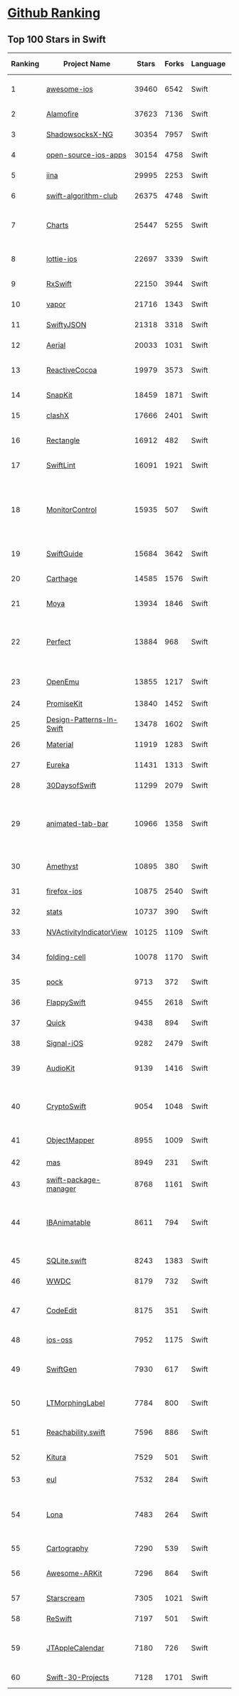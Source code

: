 [Github Ranking](../README.md)
==========

## Top 100 Stars in Swift

| Ranking | Project Name | Stars | Forks | Language | Open Issues | Description | Last Commit |
| ------- | ------------ | ----- | ----- | -------- | ----------- | ----------- | ----------- |
| 1 | [awesome-ios](https://github.com/vsouza/awesome-ios) | 39460 | 6542 | Swift | 1 | A curated list of awesome iOS ecosystem, including Objective-C and Swift Projects  | 2022-05-17T06:27:23Z |
| 2 | [Alamofire](https://github.com/Alamofire/Alamofire) | 37623 | 7136 | Swift | 28 | Elegant HTTP Networking in Swift | 2022-05-16T15:22:14Z |
| 3 | [ShadowsocksX-NG](https://github.com/shadowsocks/ShadowsocksX-NG) | 30354 | 7957 | Swift | 250 | Next Generation of ShadowsocksX | 2022-03-06T05:44:10Z |
| 4 | [open-source-ios-apps](https://github.com/dkhamsing/open-source-ios-apps) | 30154 | 4758 | Swift | 0 | :iphone: Collaborative List of Open-Source iOS Apps | 2022-05-17T17:17:34Z |
| 5 | [iina](https://github.com/iina/iina) | 29995 | 2253 | Swift | 1290 | The modern video player for macOS. | 2022-05-17T01:58:04Z |
| 6 | [swift-algorithm-club](https://github.com/raywenderlich/swift-algorithm-club) | 26375 | 4748 | Swift | 28 | Algorithms and data structures in Swift, with explanations! | 2022-05-10T09:55:10Z |
| 7 | [Charts](https://github.com/danielgindi/Charts) | 25447 | 5255 | Swift | 754 | Beautiful charts for iOS/tvOS/OSX! The Apple side of the crossplatform MPAndroidChart. | 2022-05-13T23:24:04Z |
| 8 | [lottie-ios](https://github.com/airbnb/lottie-ios) | 22697 | 3339 | Swift | 294 | An iOS library to natively render After Effects vector animations | 2022-05-18T00:16:41Z |
| 9 | [RxSwift](https://github.com/ReactiveX/RxSwift) | 22150 | 3944 | Swift | 6 | Reactive Programming in Swift | 2022-05-12T06:05:33Z |
| 10 | [vapor](https://github.com/vapor/vapor) | 21716 | 1343 | Swift | 81 | 💧 A server-side Swift HTTP web framework. | 2022-05-17T16:07:38Z |
| 11 | [SwiftyJSON](https://github.com/SwiftyJSON/SwiftyJSON) | 21318 | 3318 | Swift | 111 | The better way to deal with JSON data in Swift. | 2022-03-15T19:28:51Z |
| 12 | [Aerial](https://github.com/JohnCoates/Aerial) | 20033 | 1031 | Swift | 50 | Apple TV Aerial Screensaver for Mac | 2022-04-23T13:17:54Z |
| 13 | [ReactiveCocoa](https://github.com/ReactiveCocoa/ReactiveCocoa) | 19979 | 3573 | Swift | 0 | Cocoa framework and Obj-C dynamism bindings for ReactiveSwift. | 2022-04-18T18:12:00Z |
| 14 | [SnapKit](https://github.com/SnapKit/SnapKit) | 18459 | 1871 | Swift | 76 | A Swift Autolayout DSL for iOS & OS X | 2022-04-14T10:41:55Z |
| 15 | [clashX](https://github.com/yichengchen/clashX) | 17666 | 2401 | Swift | 0 | None | 2022-03-24T03:33:35Z |
| 16 | [Rectangle](https://github.com/rxhanson/Rectangle) | 16912 | 482 | Swift | 30 | Move and resize windows on macOS with keyboard shortcuts and snap areas | 2022-05-16T00:09:58Z |
| 17 | [SwiftLint](https://github.com/realm/SwiftLint) | 16091 | 1921 | Swift | 270 | A tool to enforce Swift style and conventions. | 2022-05-17T11:07:49Z |
| 18 | [MonitorControl](https://github.com/MonitorControl/MonitorControl) | 15935 | 507 | Swift | 57 | 🖥 Control your display's brightness & volume on your Mac as if it was a native Apple Display. Use Apple Keyboard keys or custom shortcuts. Shows the native macOS OSDs. | 2022-05-17T19:57:47Z |
| 19 | [SwiftGuide](https://github.com/ipader/SwiftGuide) | 15684 | 3642 | Swift | 0 | Swift Featured Projects in brain Mapping | 2021-05-20T02:57:09Z |
| 20 | [Carthage](https://github.com/Carthage/Carthage) | 14585 | 1576 | Swift | 151 | A simple, decentralized dependency manager for Cocoa | 2022-05-13T14:50:59Z |
| 21 | [Moya](https://github.com/Moya/Moya) | 13934 | 1846 | Swift | 110 | Network abstraction layer written in Swift. | 2022-04-30T02:03:52Z |
| 22 | [Perfect](https://github.com/PerfectlySoft/Perfect) | 13884 | 968 | Swift | 53 | Server-side Swift. The Perfect core toolset and framework for Swift Developers. (For mobile back-end development, website and API development, and more…) | 2021-07-24T15:45:45Z |
| 23 | [OpenEmu](https://github.com/OpenEmu/OpenEmu) | 13855 | 1217 | Swift | 193 | 🕹 Retro video game emulation for macOS | 2022-05-15T00:16:34Z |
| 24 | [PromiseKit](https://github.com/mxcl/PromiseKit) | 13840 | 1452 | Swift | 12 | Promises for Swift & ObjC. | 2022-05-11T17:15:42Z |
| 25 | [Design-Patterns-In-Swift](https://github.com/ochococo/Design-Patterns-In-Swift) | 13478 | 1602 | Swift | 2 | 📖 Design Patterns implemented in Swift 5.0 | 2022-05-07T17:39:57Z |
| 26 | [Material](https://github.com/CosmicMind/Material) | 11919 | 1283 | Swift | 28 | A UI/UX framework for creating beautiful applications. | 2022-05-16T17:39:01Z |
| 27 | [Eureka](https://github.com/xmartlabs/Eureka) | 11431 | 1313 | Swift | 150 | Elegant iOS form builder in Swift | 2022-05-17T15:51:40Z |
| 28 | [30DaysofSwift](https://github.com/allenwong/30DaysofSwift) | 11299 | 2079 | Swift | 7 | A self-taught project to learn Swift. | 2020-07-10T03:29:41Z |
| 29 | [animated-tab-bar](https://github.com/Ramotion/animated-tab-bar) | 10966 | 1358 | Swift | 7 | :octocat: RAMAnimatedTabBarController is a Swift UI module library for adding animation to iOS tabbar items and icons. iOS library made by @Ramotion | 2022-01-26T02:40:50Z |
| 30 | [Amethyst](https://github.com/ianyh/Amethyst) | 10895 | 380 | Swift | 282 | Automatic tiling window manager for macOS à la xmonad. | 2022-05-16T15:29:17Z |
| 31 | [firefox-ios](https://github.com/mozilla-mobile/firefox-ios) | 10875 | 2540 | Swift | 990 | Firefox for iOS | 2022-05-18T00:02:43Z |
| 32 | [stats](https://github.com/exelban/stats) | 10737 | 390 | Swift | 14 | macOS system monitor in your menu bar | 2022-05-14T21:24:08Z |
| 33 | [NVActivityIndicatorView](https://github.com/ninjaprox/NVActivityIndicatorView) | 10125 | 1109 | Swift | 13 | A collection of awesome loading animations | 2022-03-04T13:34:19Z |
| 34 | [folding-cell](https://github.com/Ramotion/folding-cell) | 10078 | 1170 | Swift | 7 | :octocat: 📃 FoldingCell is an expanding content cell with animation made by @Ramotion | 2022-03-28T12:16:52Z |
| 35 | [pock](https://github.com/pock/pock) | 9713 | 372 | Swift | 15 | Widgets manager for MacBook Touch Bar | 2022-05-14T10:13:01Z |
| 36 | [FlappySwift](https://github.com/fullstackio/FlappySwift) | 9455 | 2618 | Swift | 3 | swift implementation of flappy bird. More at fullstackedu.com | 2022-04-07T08:55:39Z |
| 37 | [Quick](https://github.com/Quick/Quick) | 9438 | 894 | Swift | 28 | The Swift (and Objective-C) testing framework. | 2022-05-10T00:10:55Z |
| 38 | [Signal-iOS](https://github.com/signalapp/Signal-iOS) | 9282 | 2479 | Swift | 147 | A private messenger for iOS. | 2022-05-18T02:04:25Z |
| 39 | [AudioKit](https://github.com/AudioKit/AudioKit) | 9139 | 1416 | Swift | 10 | Swift audio synthesis, processing, & analysis platform for iOS, macOS and tvOS | 2022-05-17T13:20:09Z |
| 40 | [CryptoSwift](https://github.com/krzyzanowskim/CryptoSwift) | 9054 | 1048 | Swift | 37 | CryptoSwift is a growing collection of standard and secure cryptographic algorithms implemented in Swift | 2022-04-25T12:48:29Z |
| 41 | [ObjectMapper](https://github.com/tristanhimmelman/ObjectMapper) | 8955 | 1009 | Swift | 44 | Simple JSON Object mapping written in Swift | 2021-08-02T16:22:43Z |
| 42 | [mas](https://github.com/mas-cli/mas) | 8949 | 231 | Swift | 66 | :package: Mac App Store command line interface | 2022-05-02T17:00:52Z |
| 43 | [swift-package-manager](https://github.com/apple/swift-package-manager) | 8768 | 1161 | Swift | 446 | The Package Manager for the Swift Programming Language | 2022-05-17T18:11:50Z |
| 44 | [IBAnimatable](https://github.com/IBAnimatable/IBAnimatable) | 8611 | 794 | Swift | 45 | Design and prototype customized UI, interaction, navigation, transition and animation for App Store ready Apps in Interface Builder with IBAnimatable. | 2022-04-28T22:04:37Z |
| 45 | [SQLite.swift](https://github.com/stephencelis/SQLite.swift) | 8243 | 1383 | Swift | 80 | A type-safe, Swift-language layer over SQLite3. | 2022-05-09T22:33:38Z |
| 46 | [WWDC](https://github.com/insidegui/WWDC) | 8179 | 732 | Swift | 32 | The unofficial WWDC app for macOS | 2021-10-21T15:29:09Z |
| 47 | [CodeEdit](https://github.com/CodeEditApp/CodeEdit) | 8175 | 351 | Swift | 101 | CodeEdit App for macOS – Elevate your code editing experience. Open source, free forever. | 2022-05-18T01:52:30Z |
| 48 | [ios-oss](https://github.com/kickstarter/ios-oss) | 7952 | 1175 | Swift | 0 | Kickstarter for iOS. Bring new ideas to life, anywhere. | 2022-05-18T01:44:41Z |
| 49 | [SwiftGen](https://github.com/SwiftGen/SwiftGen) | 7930 | 617 | Swift | 68 | The Swift code generator for your assets, storyboards, Localizable.strings, … — Get rid of all String-based APIs! | 2022-04-28T22:13:22Z |
| 50 | [LTMorphingLabel](https://github.com/lexrus/LTMorphingLabel) | 7784 | 800 | Swift | 24 | [EXPERIMENTAL] Graceful morphing effects for UILabel written in Swift. | 2021-08-10T06:21:45Z |
| 51 | [Reachability.swift](https://github.com/ashleymills/Reachability.swift) | 7596 | 886 | Swift | 75 | Replacement for Apple's Reachability re-written in Swift with closures | 2021-07-13T18:20:46Z |
| 52 | [Kitura](https://github.com/Kitura/Kitura) | 7529 | 501 | Swift | 76 | A Swift web framework and HTTP server. | 2022-04-22T00:48:26Z |
| 53 | [eul](https://github.com/gao-sun/eul) | 7532 | 284 | Swift | 53 | 🖥️ macOS status monitoring app written in SwiftUI. | 2022-01-23T07:24:53Z |
| 54 | [Lona](https://github.com/Lona/Lona) | 7483 | 264 | Swift | 18 | A tool for defining design systems and using them to generate cross-platform UI code, Sketch files, and other artifacts. | 2022-05-16T17:51:56Z |
| 55 | [Cartography](https://github.com/robb/Cartography) | 7290 | 539 | Swift | 58 | A declarative Auto Layout DSL for Swift :iphone::triangular_ruler: | 2022-04-19T07:37:50Z |
| 56 | [Awesome-ARKit](https://github.com/olucurious/Awesome-ARKit) | 7296 | 864 | Swift | 4 | A curated list of awesome ARKit projects and resources. Feel free to contribute! | 2022-02-19T23:01:23Z |
| 57 | [Starscream](https://github.com/daltoniam/Starscream) | 7305 | 1021 | Swift | 119 | Websockets in swift for iOS and OSX | 2022-05-10T03:34:58Z |
| 58 | [ReSwift](https://github.com/ReSwift/ReSwift) | 7197 | 501 | Swift | 36 | Unidirectional Data Flow in Swift - Inspired by Redux | 2022-01-11T17:19:54Z |
| 59 | [JTAppleCalendar](https://github.com/patchthecode/JTAppleCalendar) | 7180 | 726 | Swift | 89 | The Unofficial Apple iOS Swift Calendar View. Swift calendar Library. iOS calendar Control. 100% Customizable | 2022-05-12T21:18:39Z |
| 60 | [Swift-30-Projects](https://github.com/soapyigu/Swift-30-Projects) | 7128 | 1701 | Swift | 3 | 30 mini Swift Apps for self-study | 2020-10-29T14:17:08Z |

